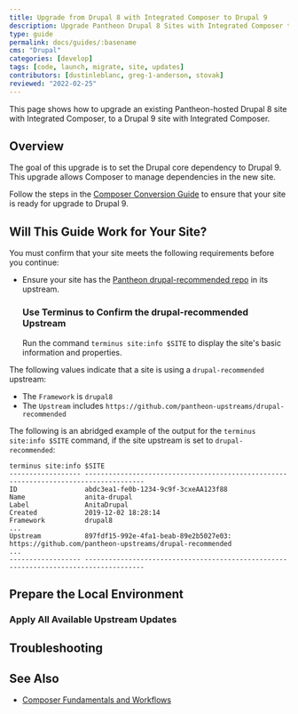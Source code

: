 ```yaml
---
title: Upgrade from Drupal 8 with Integrated Composer to Drupal 9
description: Upgrade Pantheon Drupal 8 Sites with Integrated Composer to Drupal
type: guide
permalink: docs/guides/:basename
cms: "Drupal"
categories: [develop]
tags: [code, launch, migrate, site, updates]
contributors: [dustinleblanc, greg-1-anderson, stovak]
reviewed: "2022-02-25"
---
```


This page shows how to upgrade an existing Pantheon-hosted Drupal 8 site with Integrated Composer, to a Drupal 9 site with Integrated Composer.

## Overview

The goal of this upgrade is to set the Drupal core dependency to Drupal 9. This upgrade allows Composer to manage dependencies in the new site.

<Alert title="Note"  type="info" >

Follow the steps in the [Composer Conversion Guide](/guides/composer-convert) to ensure that your site is ready for upgrade to Drupal 9.

</Alert>

## Will This Guide Work for Your Site?

You must confirm that your site meets the following requirements before you continue:

- Ensure your site has the [Pantheon drupal-recommended repo](https://github.com/pantheon-upstreams/drupal-recommended) in its upstream.

  ### Use Terminus to Confirm the drupal-recommended Upstream

  Run the command `terminus site:info $SITE` to display the site's basic information and properties.

 The following values indicate that a site is using a `drupal-recommended` upstream:
  * The `Framework` is `drupal8`
  * The `Upstream` includes `https://github.com/pantheon-upstreams/drupal-recommended`

  The following is an abridged example of the output for the `terminus site:info $SITE` command, if the site upstream is set to `drupal-recommended`:

  ```bash{outputLines:2-18}
  terminus site:info $SITE
  ------------------ -------------------------------------------------------------------------------------
  ID                 abdc3ea1-fe0b-1234-9c9f-3cxeAA123f88
  Name               anita-drupal
  Label              AnitaDrupal
  Created            2019-12-02 18:28:14
  Framework          drupal8
  ...
  Upstream           897fdf15-992e-4fa1-beab-89e2b5027e03: https://github.com/pantheon-upstreams/drupal-recommended
  ...
  ------------------ -------------------------------------------------------------------------------------
  ```


## Prepare the Local Environment

<Partial file="drupal-9/prepare-local-environment-no-clone.md" />

### Apply All Available Upstream Updates

<Partial file="drupal-apply-upstream-updates-drupal-recommended.md" />

<Partial file="drupal-8-to-drupal-9-upgrade.md" />

## Troubleshooting

<Partial file="composer-updating.md" />

## See Also

- [Composer Fundamentals and Workflows](/composer)
